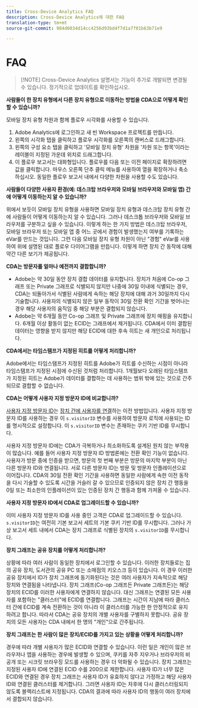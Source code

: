 ```yaml
---
title: Cross-Device Analytics FAQ
description: Cross-Device Analytics에 대한 FAQ
translation-type: tm+mt
source-git-commit: 984d6034d14cc4256d93bd4f7d1a7f01b63b71e9

---
```



# FAQ

> [!NOTE] Cross-Device Analytics 설명서는 기능이 추가로 개발되면 변경될 수 있습니다. 정기적으로 업데이트를 확인하십시오.

**사람들이 한 장치 유형에서 다른 장치 유형으로 이동하는 방법을 CDA으로 어떻게 확인할 수 있습니까?**

모바일 장치 유형 차원과 함께 플로우 시각화를 사용할 수 있습니다.

1. Adobe Analytics에 로그인하고 새 빈 Workspace 프로젝트를 만듭니다.
2. 왼쪽의 시각화 탭을 클릭하고 플로우 시각화를 오른쪽의 캔버스로 드래그합니다.
3. 왼쪽의 구성 요소 탭을 클릭하고 &#39;모바일 장치 유형&#39; 차원을 &#39;차원 또는 항목&#39;이라는 레이블이 지정된 가운데 위치로 드래그합니다.
4. 이 플로우 보고서는 대화형입니다. 플로우를 다음 또는 이전 페이지로 확장하려면 값을 클릭합니다. 마우스 오른쪽 단추 클릭 메뉴를 사용하여 열을 확장하거나 축소하십시오. 동일한 플로우 보고서 내에서 다양한 차원을 사용할 수도 있습니다.

**사람들이 다양한 사용자 환경(예: 데스크탑 브라우저와 모바일 브라우저와 모바일 앱) 간에 어떻게 이동하는지 알 수 있습니까?**

위에서 보듯이 모바일 장치 유형을 사용하면 모바일 장치 유형과 데스크탑 장치 유형 간에 사람들이 어떻게 이동하는지 알 수 있습니다. 그러나 데스크톱 브라우저와 모바일 브라우저를 구분하고 싶을 수 있습니다. 이렇게 하는 한 가지 방법은 데스크탑 브라우저, 모바일 브라우저 또는 모바일 앱 중 어느 곳에서 경험이 발생했는지 여부를 기록하는 eVar를 만드는 것입니다. 그런 다음 모바일 장치 유형 차원이 아닌 &quot;경험&quot; eVar를 사용하여 위에 설명된 대로 플로우 다이어그램을 만듭니다. 이렇게 하면 장치 간 동작에 대해 약간 다른 보기가 제공됩니다.

**CDA는 방문자를 얼마나 예전까지 결합합니까?**

* Adobe는 약 30일 동안 장치 결합 데이터를 유지합니다. 장치가 처음에 Co-op 그래프 또는 Private 그래프로 식별되지 않지만 나중에 30일 이내에 식별되는 경우, CDA는 되돌아가서 식별된 사람에게 속하는 해당 장치에 대해 과거 30일까지 다시 기술합니다. 사용자의 식별되지 않은 일부 동작이 30일 전환 확인 기간을 벗어나는 경우 해당 사용자의 움직임 중 해당 부분은 결합되지 않습니다.
* Adobe는 약 6개월 동안 Co-op 그래프 및 Private 그래프에 장치 매핑을 유지합니다. 6개월 이상 활동이 없는 ECID는 그래프에서 제거됩니다. CDA에서 이미 결합된 데이터는 영향을 받지 않지만 해당 ECID에 대한 후속 히트는 새 개인으로 처리됩니다.

**CDA에서는 타임스탬프가 지정된 히트를 어떻게 처리합니까?**

Adobe에서는 타임스탬프가 지정된 히트를 Adobe가 히트를 수신하는 시점이 아니라 타임스탬프가 지정된 시점에 수신된 것처럼 처리합니다. 1개월보다 오래된 타임스탬프가 지정된 히트는 Adobe가 데이터를 결합하는 데 사용하는 범위 밖에 있는 것으로 간주되므로 결합할 수 없습니다.

**CDA는 어떻게 사용자 지정 방문자 ID에 비교합니까?**

[사용자 지정 방문자 ID](/help/implement/vars/config-vars/visitorid.md)는 [장치 간에 사용자를 연결](/help/implement/js/xdevice-visid/xdevice-connecting.md)하는 이전 방법입니다. 사용자 지정 방문자 ID를 사용하는 경우 이 `s.visitorID` 변수를 사용하여 방문자 로직에 사용되는 ID를 명시적으로 설정합니다. 이 `s.visitorID` 변수는 존재하는 쿠키 기반 ID를 무시합니다.

사용자 지정 방문자 ID에는 CDA가 극복하거나 최소화하도록 설계된 원치 않는 부작용이 많습니다. 예를 들어 사용자 지정 방문자 ID 방법론에는 전환 확인 기능이 없습니다. 사용자가 방문 중에 인증을 받으면, 방문의 첫 번째 부분은 방문의 마지막 부분이 아닌 다른 방문자 ID와 연결됩니다. 서로 다른 방문자 ID는 방문 및 방문자 인플레이션으로 이어집니다. CDA의 30일 전환 확인 기간을 사용하면 동일한 사람에게 속한 이전 동작을 다시 기술할 수 있도록 시간을 거슬러 갈 수 있으므로 인증되지 않은 장치 간 행동을 0일 또는 최소한의 인플레이션이 있는 인증된 장치 간 행동과 함께 가져올 수 있습니다.

**사용자 지정 방문자 ID에서 CDA로 업그레이드할 수 있습니까?**

이미 사용자 지정 방문자 ID를 사용 중인 고객은 CDA로 업그레이드할 수 있습니다. `s.visitorID`는 여전히 기본 보고서 세트의 기본 쿠키 기반 ID를 무시합니다. 그러나 가상 보고서 세트 내에서 CDA는 장치 그래프로 식별된 장치의 `s.visitorID`를 무시합니다.

**장치 그래프는 공유 장치를 어떻게 처리합니까?**

상황에 따라 여러 사람이 동일한 장치에서 로그인할 수 있습니다. 이러한 장치들로는 집의 공유 장치, 도서관의 공유 PC 또는 소매점의 키오스크 등이 있습니다. 이 경우 이러한 공유 장치에서 ID가 장치 그래프에 동기화된다는 것은 여러 사용자가 지속적으로 해당 장치와 연결됨을 나타냅니다. 장치 그래프(Co-op 그래프든 Private 그래프든)는 해당 장치의 ECID를 이러한 사용자에게 연결하지 않습니다. 대신 그래프는 연결된 모든 사용자를 포함하는 &quot;클러스터&quot;에 ECID를 연결합니다. 그래프는 시간이 지남에 따라 클러스터 간에 ECID를 계속 전환하는 것이 아니라 이 클러스터를 가능한 한 안정적으로 유지하려고 합니다. 따라서 CDA는 공유 장치의 개별 사용자를 구별하지 못합니다. 공유 장치의 모든 사용자는 CDA 내에서 한 명의 &quot;개인&quot;으로 간주됩니다.

**장치 그래프는 한 사람이 많은 장치/ECID를 가지고 있는 상황을 어떻게 처리합니까?**

경우에 따라 개별 사용자가 많은 ECID와 연결할 수 있습니다. 이런 일은 개인이 많은 브라우저나 앱을 사용하는 경우에 발생할 수 있으며, 쿠키를 자주 지우거나 브라우저의 비공개 또는 시크릿 브라우징 모드를 사용하는 경우 더 악화될 수 있습니다. 장치 그래프는 지정된 사용자 ID에 연결된 ECID 수를 200으로 제한합니다. 사용자 ID가 너무 많은 ECID와 연결된 경우 장치 그래프는 사용자 ID가 유효하지 않다고 가정하고 해당 사용자 ID와 연결된 클러스터를 제거합니다. 그러면 사용자 ID는 차후에 다시 클러스터링되지 않도록 블랙리스트에 지정됩니다. CDA의 결과에 따라 사용자 ID의 행동이 여러 장치에서 결합되지 않습니다.
